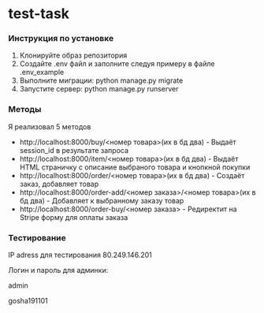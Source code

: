 <h1>test-task</h1>
<h3>Инструкция по установке</h3>
<ol>
  <li>Клонируйте образ репозитория</li>
  <li>Создайте .env файл и заполните следуя примеру в файле .env_example</li>
  <li>Выполните миграции: python manage.py migrate</li>
  <li>Запустите сервер: python manage.py runserver</li>
</ol>
<h3>Методы</h3>
<p>Я реализовал 5 методов</p>
<ul>
  <li>http://localhost:8000/buy/<номер товара>(их в бд два) - Выдаёт session_id в результате запроса</li>
  <li>http://localhost:8000/item/<номер товара>(их в бд два) - Выдаёт HTML страничку с описание выбраного товара и кнопкной покупки</li>
  <li>http://localhost:8000/order/<номер товара>(их в бд два) - Создаёт заказ, добавляет товар</li>
  <li>http://localhost:8000/order-add/<номер заказа>/<номер товара>(их в бд два) - Добавляет к выбранному заказу товар</li>
  <li>http://localhost:8000/order-buy/<номер заказа> - Редиректит на Stripe форму для оплаты заказа</li>
</ul>
    
<h3>Тестирование</h3>
<p>IP adress для тестирования 80.249.146.201</p>
<p>Логин и пароль для админки:</p>
<p>admin</p>
<p>gosha191101</p>
